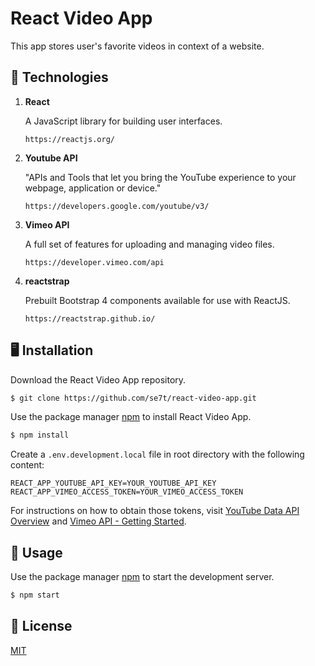 # React Video App

This app stores user's favorite videos in context of a website.

## 🔬 Technologies

1.  **React**

    A JavaScript library for building user interfaces.

    `https://reactjs.org/`

1.  **Youtube API**

    "APIs and Tools that let you bring the YouTube experience to your webpage, application or device."

    `https://developers.google.com/youtube/v3/`

1.  **Vimeo API**

    A full set of features for uploading and managing video files.

    `https://developer.vimeo.com/api`

1.  **reactstrap**

    Prebuilt Bootstrap 4 components available for use with ReactJS.

    `https://reactstrap.github.io/`

## 🖥️ Installation

Download the React Video App repository.

```bash
$ git clone https://github.com/se7t/react-video-app.git
```

Use the package manager [npm](https://www.npmjs.com/) to install React Video App.

```bash
$ npm install
```

Create a `.env.development.local` file in root directory with the following content:

```
REACT_APP_YOUTUBE_API_KEY=YOUR_YOUTUBE_API_KEY
REACT_APP_VIMEO_ACCESS_TOKEN=YOUR_VIMEO_ACCESS_TOKEN
```

For instructions on how to obtain those tokens, visit [YouTube Data API Overview](https://developers.google.com/youtube/v3/getting-started) and [Vimeo API - Getting Started](https://developer.vimeo.com/api/guides/start).

## 🧰 Usage

Use the package manager [npm](https://www.npmjs.com/) to start the development server.

```bash
$ npm start
```

## 📄 License

[MIT](https://choosealicense.com/licenses/mit/)

